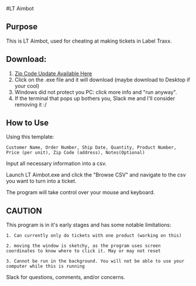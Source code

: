 #LT Aimbot
## Purpose
This is LT Aimbot, used for cheating at making tickets in Label Traxx.

## Download:

1. [Zip Code Update Available Here](https://github.com/shreksojoe/lt_aimbot/releases/tag/v0.1.0)
2. Click on the .exe file and it will download (maybe download to Desktop if your cool) 
3. Windows did not protect you PC: click more info and "run anyway".
4. If the terminal that pops up bothers you, Slack me and I'll consider removing it :/

## How to Use

Using this template:

```Customer Name, Order Number, Ship Date, Quantity, Product Number, Price (per unit), Zip Code (address), Notes(Optional)```

Input all necessary information into a csv.

Launch LT Aimbot.exe and click the "Browse CSV" and navigate to the csv you want to turn into a ticket.

The program will take control over your mouse and keyboard.

## CAUTION

This program is in it's early stages and has some notable limitations:

    1. Can currently only do tickets with one product (working on this)
    
    2. moving the window is sketchy, as the program uses screen coordinates to know where to click it. May or may not reset
    
    3. Cannot be run in the background. You will not be able to use your computer while this is running


Slack for questions, comments, and/or concerns.



